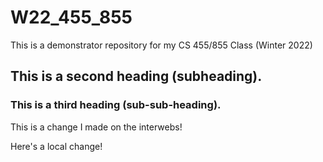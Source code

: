 # W22_455_855
This is a demonstrator repository for my CS 455/855 Class (Winter 2022)

## This is a second heading (subheading). 
### This is a third heading (sub-sub-heading).

This is a change I made on the interwebs!
 
Here's a local change!
